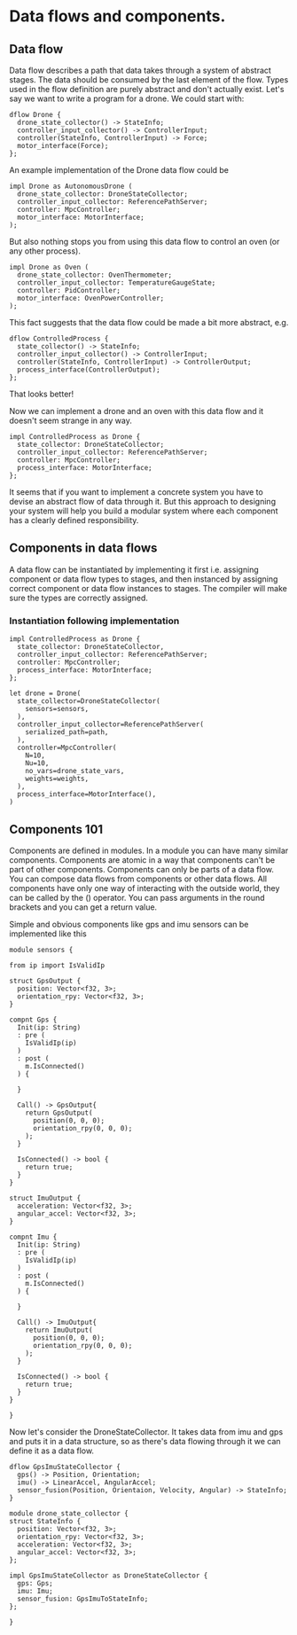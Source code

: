 # Data flows and components.
## Data flow
Data flow describes a path that data takes through a system of abstract stages. The data should be consumed by the last element of the flow. Types used in the flow definition are purely abstract and don't actually exist. Let's say we want to write a program for a drone. We could start with:

```
dflow Drone {
  drone_state_collector() -> StateInfo;
  controller_input_collector() -> ControllerInput;
  controller(StateInfo, ControllerInput) -> Force;
  motor_interface(Force);
};
```

An example implementation of the Drone data flow could be

```
impl Drone as AutonomousDrone (
  drone_state_collector: DroneStateCollector;
  controller_input_collector: ReferencePathServer;
  controller: MpcController;
  motor_interface: MotorInterface;
);
```

But also nothing stops you from using this data flow to control an oven (or any other process). 

```
impl Drone as Oven (
  drone_state_collector: OvenThermometer;
  controller_input_collector: TemperatureGaugeState;
  controller: PidController;
  motor_interface: OvenPowerController;
);
```

This fact suggests that the data flow could be made a bit more abstract, e.g.

```
dflow ControlledProcess {
  state_collector() -> StateInfo;
  controller_input_collector() -> ControllerInput;
  controller(StateInfo, ControllerInput) -> ControllerOutput;
  process_interface(ControllerOutput);
};
```
That looks better!

Now we can implement a drone and an oven with this data flow and it doesn't seem strange in any way.
 
```
impl ControlledProcess as Drone {
  state_collector: DroneStateCollector;
  controller_input_collector: ReferencePathServer;
  controller: MpcController;
  process_interface: MotorInterface;
};
```

It seems that if you want to implement a concrete system you have to devise an abstract flow of data through it. But this approach to designing your system will help you build a modular system where each component has a clearly defined responsibility.

## Components in data flows
A data flow can be instantiated by implementing it first i.e. assigning component or data flow types to stages, and then instanced by assigning correct component or data flow instances to stages. The compiler will make sure the types are correctly assigned.

### Instantiation following implementation

```
impl ControlledProcess as Drone {
  state_collector: DroneStateCollector,
  controller_input_collector: ReferencePathServer;
  controller: MpcController;
  process_interface: MotorInterface;
};

let drone = Drone(
  state_collector=DroneStateCollector(
    sensors=sensors,
  ),
  controller_input_collector=ReferencePathServer(
    serialized_path=path,
  ),
  controller=MpcController(
    N=10,
    Nu=10,
    no_vars=drone_state_vars,
    weights=weights,
  ),
  process_interface=MotorInterface(),
)

```

## Components 101

Components are defined in modules. In a module you can have many similar components. Components are atomic in a way that components can't be part of other components. Components can only be parts of a data flow. You can compose data flows from components or other data flows. All components have only one way of interacting with the outside world, they can be called by the () operator. You can pass arguments in the round brackets and you can get a return value. 

Simple and obvious components like gps and imu sensors can be implemented like this

```
module sensors {

from ip import IsValidIp

struct GpsOutput {
  position: Vector<f32, 3>;
  orientation_rpy: Vector<f32, 3>;
}

compnt Gps {
  Init(ip: String)
  : pre (
    IsValidIp(ip)
  )
  : post (
    m.IsConnected()
  ) {
    
  }

  Call() -> GpsOutput{
    return GpsOutput(
      position(0, 0, 0);
      orientation_rpy(0, 0, 0);
    );
  }

  IsConnected() -> bool {
    return true;
  }
} 

struct ImuOutput {
  acceleration: Vector<f32, 3>;
  angular_accel: Vector<f32, 3>;
}

compnt Imu {
  Init(ip: String)
  : pre (
    IsValidIp(ip)
  )
  : post (
    m.IsConnected()
  ) {
    
  }

  Call() -> ImuOutput{
    return ImuOutput(
      position(0, 0, 0);
      orientation_rpy(0, 0, 0);
    );
  }

  IsConnected() -> bool {
    return true;
  }
} 

}
```

Now let's consider the DroneStateCollector. It takes data from imu and gps and puts it in a data structure, so as there's data flowing through it we can define it as a data flow.
```
dflow GpsImuStateCollector {
  gps() -> Position, Orientation;
  imu() -> LinearAccel, AngularAccel;
  sensor_fusion(Position, Orientaion, Velocity, Angular) -> StateInfo;
}
```

```
module drone_state_collector {
struct StateInfo {
  position: Vector<f32, 3>;
  orientation_rpy: Vector<f32, 3>;
  acceleration: Vector<f32, 3>;
  angular_accel: Vector<f32, 3>;
};

impl GpsImuStateCollector as DroneStateCollector {
  gps: Gps;
  imu: Imu;
  sensor_fusion: GpsImuToStateInfo;
};

}
```


